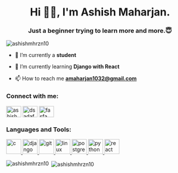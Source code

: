 <h1 align="center">Hi 👋👋, I'm Ashish Maharjan.</h1>
<h3 align="center">Just a beginner trying to learn more and more.😇</h3>

<p align="left"> <img src="https://komarev.com/ghpvc/?username=ashishmhrzn10" alt="ashishmhrzn10" /> </p>

- 🔭 I’m currently a **student**

- 🌱 I’m currently learning **Django with React**

- 📫 How to reach me **amaharjan1032@gmail.com**

<p align="left">
<h3 align="left">Connect with me:</h3>
<a href="https://fb.com/ashish maharjan" target="blank"><img align="center" src="https://cdn.jsdelivr.net/npm/simple-icons@3.0.1/icons/facebook.svg" alt="ashish maharjan" height="30" width="40" /></a>
<a href="https://instagram.com/dsadafa" target="blank"><img align="center" src="https://cdn.jsdelivr.net/npm/simple-icons@3.0.1/icons/instagram.svg" alt="dsadafa" height="30" width="40" /></a>
<a href="https://linkedin.com/in/fasfa" target="blank"><img align="center" src="https://cdn.jsdelivr.net/npm/simple-icons@3.0.1/icons/linkedin.svg" alt="fasfa" height="30" width="40" /></a>
</p>

<h3 align="left">Languages and Tools:</h3>
<p align="left"> <a href="https://www.cprogramming.com/" target="_blank"> <img src="https://devicons.github.io/devicon/devicon.git/icons/c/c-original.svg" alt="c" width="40" height="40"/> </a> <a href="https://www.djangoproject.com/" target="_blank"> <img src="https://devicons.github.io/devicon/devicon.git/icons/django/django-original.svg" alt="django" width="40" height="40"/> </a> <a href="https://git-scm.com/" target="_blank"> <img src="https://www.vectorlogo.zone/logos/git-scm/git-scm-icon.svg" alt="git" width="40" height="40"/> </a> <a href="https://www.linux.org/" target="_blank"> <img src="https://devicons.github.io/devicon/devicon.git/icons/linux/linux-original.svg" alt="linux" width="40" height="40"/> </a> <a href="https://www.postgresql.org" target="_blank"> <img src="https://devicons.github.io/devicon/devicon.git/icons/postgresql/postgresql-original-wordmark.svg" alt="postgresql" width="40" height="40"/> </a> <a href="https://www.python.org" target="_blank"> <img src="https://devicons.github.io/devicon/devicon.git/icons/python/python-original.svg" alt="python" width="40" height="40"/> </a> <a href="https://reactjs.org/" target="_blank"> <img src="https://devicons.github.io/devicon/devicon.git/icons/react/react-original-wordmark.svg" alt="react" width="40" height="40"/> </a> </p>

<p><img align="left" src="https://github-readme-stats.vercel.app/api/top-langs/?username=ashishmhrzn10&layout=compact" alt="ashishmhrzn10" /></p>

<p>&nbsp;<img align="center" src="https://github-readme-stats.vercel.app/api?username=ashishmhrzn10&show_icons=true&theme=dracula" alt="ashishmhrzn10" /></p>

<!--
**AshishMhrzn10/AshishMhrzn10** is a ✨ _special_ ✨ repository because its `README.md` (this file) appears on your GitHub profile.

Here are some ideas to get you started:

- 🔭 I’m currently working on ...
- 🌱 I’m currently learning ...
- 👯 I’m looking to collaborate on ...
- 🤔 I’m looking for help with ...
- 💬 Ask me about ...
- 📫 How to reach me: ...
- 😄 Pronouns: ...
- ⚡ Fun fact: ...
-->
